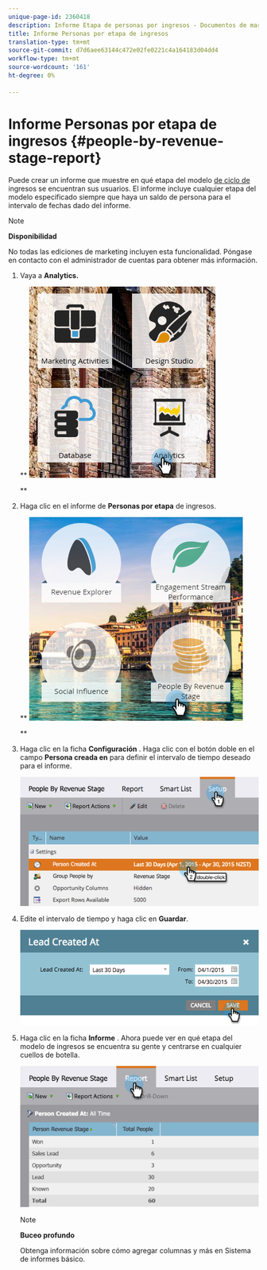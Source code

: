 ```yaml
---
unique-page-id: 2360418
description: Informe Etapa de personas por ingresos - Documentos de marketing - Documentación del producto
title: Informe Personas por etapa de ingresos
translation-type: tm+mt
source-git-commit: d7d6aee63144c472e02fe0221c4a164183d04dd4
workflow-type: tm+mt
source-wordcount: '161'
ht-degree: 0%

---
```



# Informe Personas por etapa de ingresos {#people-by-revenue-stage-report}

Puede crear un informe que muestre en qué etapa del modelo [de ciclo de](http://docs.marketo.com/display/docs/revenue+cycle+models) ingresos se encuentran sus usuarios. El informe incluye cualquier etapa del modelo especificado siempre que haya un saldo de persona para el intervalo de fechas dado del informe.

>[!NOTE]
>
>**Disponibilidad**
>
>No todas las ediciones de marketing incluyen esta funcionalidad. Póngase en contacto con el administrador de cuentas para obtener más información.

1. Vaya a **Analytics.**

   ** ![](assets/image2017-3-27-15-3a43-3a55.png)

   **

1. Haga clic en el informe de **Personas por etapa** de ingresos.

   ** ![](assets/image2017-3-27-15-3a46-3a27.png)

   **

1. Haga clic en la ficha **Configuración** . Haga clic con el botón doble en el campo **Persona creada en** para definir el intervalo de tiempo deseado para el informe.

   ![](assets/image2017-3-28-8-3a6-3a23.png)

1. Edite el intervalo de tiempo y haga clic en **Guardar**.

   ![](assets/image2015-4-29-12-3a11-3a31.png)

1. Haga clic en la ficha **Informe** . Ahora puede ver en qué etapa del modelo de ingresos se encuentra su gente y centrarse en cualquier cuellos de botella.

   ![](assets/image2017-3-28-8-3a6-3a48.png)

   >[!NOTE]
   >
   >**Buceo profundo**
   >
   >
   >Obtenga información sobre cómo agregar columnas y más en Sistema de informes [](http://docs.marketo.com/display/docs/basic+reporting)básico.

